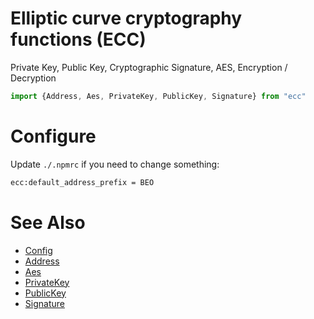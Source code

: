 # Elliptic curve cryptography functions (ECC)
Private Key, Public Key, Cryptographic Signature, AES, Encryption / Decryption

```js
import {Address, Aes, PrivateKey, PublicKey, Signature} from "ecc"
```

# Configure
Update `./.npmrc` if you need to change something:
```bash
ecc:default_address_prefix = BEO
```

# See Also
* [Config](./config/index.js)
* [Address](./src/address.js)
* [Aes](./src/aes.js)
* [PrivateKey](./src/key_private.js)
* [PublicKey](./src/key_public.js)
* [Signature](./src/signature.js)
